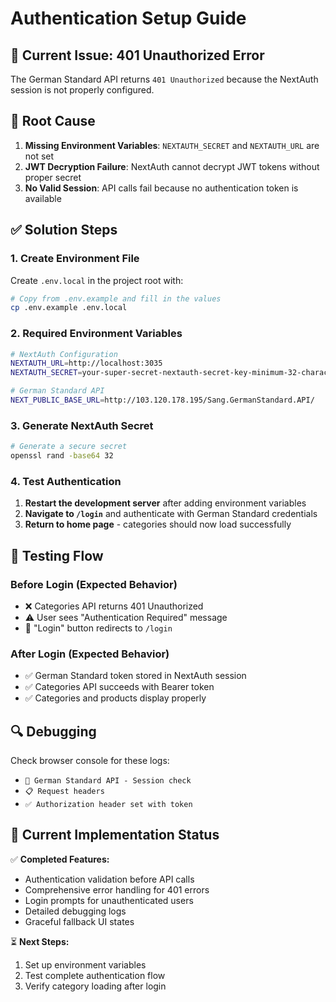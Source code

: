 # Authentication Setup Guide

## 🚨 **Current Issue: 401 Unauthorized Error**

The German Standard API returns `401 Unauthorized` because the NextAuth session is not properly configured.

## 🔧 **Root Cause**

1. **Missing Environment Variables**: `NEXTAUTH_SECRET` and `NEXTAUTH_URL` are not set
2. **JWT Decryption Failure**: NextAuth cannot decrypt JWT tokens without proper secret
3. **No Valid Session**: API calls fail because no authentication token is available

## ✅ **Solution Steps**

### 1. **Create Environment File**

Create `.env.local` in the project root with:

```bash
# Copy from .env.example and fill in the values
cp .env.example .env.local
```

### 2. **Required Environment Variables**

```bash
# NextAuth Configuration
NEXTAUTH_URL=http://localhost:3035
NEXTAUTH_SECRET=your-super-secret-nextauth-secret-key-minimum-32-characters

# German Standard API
NEXT_PUBLIC_BASE_URL=http://103.120.178.195/Sang.GermanStandard.API/
```

### 3. **Generate NextAuth Secret**

```bash
# Generate a secure secret
openssl rand -base64 32
```

### 4. **Test Authentication**

1. **Restart the development server** after adding environment variables
2. **Navigate to `/login`** and authenticate with German Standard credentials
3. **Return to home page** - categories should now load successfully

## 🧪 **Testing Flow**

### **Before Login (Expected Behavior)**
- ❌ Categories API returns 401 Unauthorized
- ⚠️ User sees "Authentication Required" message
- 🔄 "Login" button redirects to `/login`

### **After Login (Expected Behavior)**
- ✅ German Standard token stored in NextAuth session
- ✅ Categories API succeeds with Bearer token
- ✅ Categories and products display properly

## 🔍 **Debugging**

Check browser console for these logs:
- `🔐 German Standard API - Session check`
- `📋 Request headers`
- `✅ Authorization header set with token`

## 📝 **Current Implementation Status**

✅ **Completed Features:**
- Authentication validation before API calls
- Comprehensive error handling for 401 errors
- Login prompts for unauthenticated users
- Detailed debugging logs
- Graceful fallback UI states

⏳ **Next Steps:**
1. Set up environment variables
2. Test complete authentication flow
3. Verify category loading after login